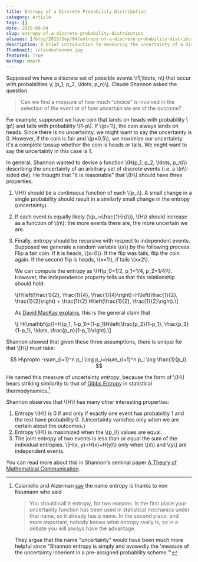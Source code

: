 ```yaml
---
title: Entropy of a Discrete Probability Distribution
category: Article
tags: []
date: 2015-09-04
slug: entropy-of-a-discrete-probability-distribution
aliases: [/blog/2015/Sep/04/entropy-of-a-discrete-probability-distribution/]
description: A brief introduction to measuring the uncertainty of a discrete probability distribution using entropy.
Thumbnail: /claudeshannon.jpg
featured: True
markup: mmark
---
```


Supposed we have a discrete set of possible events \\(1,\ldots, n\\) that occur with probabilities \\( (p_1, p_2, \ldots, p_n)\\). Claude Shannon asked the question

> Can we find a measure of how much "choice" is involved in the selection of the event or of how uncertain we are of the outcome?

For example, supposed we have coin that lands on heads with probability \\(p\\) and tails with probability \\(1-p\\). If \\(p=1\\), the coin always lands on heads. Since there is no uncertainty, we might want to say the uncertainty is 0. However, if the coin is fair and \\(p=0.5\\), we maximize our uncertainty: it's a complete tossup whether the coin is heads or tails. We might want to say the uncertainty in this case is 1.

In general, Shannon wanted to devise a function \\(H(p_1, p_2, \ldots, p_n)\\) describing the uncertainty of an arbitrary set of discrete events (i.e. a \\(n\\)-sided die). He thought that "it is reasonable" that \\(H\\) should have three properties:

1. \\(H\\) should be a continuous function of each \\(p_i\\). A small change in a single probability should result in a similarly small change in the entropy (uncertainty).
2. If each event is equally likely (\\(p_i=\frac{1}{n}\\)), \\(H\\) should increase as a function of \\(n\\): the more events there are, the more uncertain we are.
3. Finally, entropy should be recursive with respect to independent events. Supposed we generate a random variable \\(x\\) by the following process: Flip a fair coin. If it is heads, \\(x=0\\). If the flip was tails, flip the coin again. If the second flip is heads, \\(x=1\\), if tails \\(x=2\\).

    We can compute the entropy as \\(H(p_0=1/2, p_1=1/4, p_2=1/4)\\). However, the independence property tells us that this relationship should hold:

    \\[H\left(\frac{1}{2}, \frac{1}{4}, \frac{1}{4}\right)=H\left(\frac{1}{2}, \frac{1}{2}\right) + \frac{1}{2} H\left(\frac{1}{2}, \frac{1}{2}\right).\\]

    As [David MacKay explains](http://www.inference.phy.cam.ac.uk/itprnn/book.pdf), this is the general claim that

    \\[ H(\mathbf{p})=H(p_1, 1-p_1)+(1-p_1)H\left(\frac{p_2}{1-p_1}, \frac{p_3}{1-p_1}, \ldots, \frac{p_n}{1-p_1}\right).\\]

Shannon showed that given these three assumptions, there is unique for that \\(H\\) must take:

$$ H\propto -\sum_{i=1}^n p_i \log p_i=\sum_{i=1}^n p_i \log \frac{1}{p_i}. $$

He named this measure of uncertainty _entropy_, because the form of \\(H\\) bears striking similarity to that of [Gibbs Entropy](https://en.wikipedia.org/wiki/Entropy_(statistical_thermodynamics)#Gibbs_Entropy_Formula) in statistical thermodynamics.[^entropy]

Shannon observes that \\(H\\) has many other interesting properties:

1. Entropy \\(H\\) is 0 if and only if exactly one event has probability 1 and the rest have probability 0. (Uncertainty vanishes only when we are certain about the outcomes.)
2. Entropy \\(H\\) is maximized when the \\(p_i\\) values are equal.
3. The joint entropy of two events is less than or equal the sum of the individual entropies. \\(H(x, y)=H(x)+H(y)\\) only when \\(x\\) and \\(y\\) are independent events.

You can read more about this in Shannon's seminal paper [A Theory of Mathematical Communication](http://ieeexplore.ieee.org/xpl/articleDetails.jsp?reload=true&arnumber=6773024).

[^entropy]: Caianiello and Aizerman [say](https://books.google.com/books?id=ak6qCAAAQBAJ&lpg=PP1&ots=bzAoIDJk1K&dq=Topics%20in%20the%20General%20Theory%20of%20Structures&pg=PA200#v=onepage&q=cross%20entropy&f=false) the name entropy is thanks to von Neumann who said
    > You should call it entropy, for two reasons. In the first place your uncertainty function has been used in statistical mechanics under that name, so it already has a name. In the second place, and more important, nobody knows what entropy really is, so in a debate you will always have the advantage.

    They argue that the name "uncertainty" would have been much more helpful since "Shannon entropy is simply and avowedly the 'measure of the uncertainty inherient in a pre-assigned probability scheme.'"
